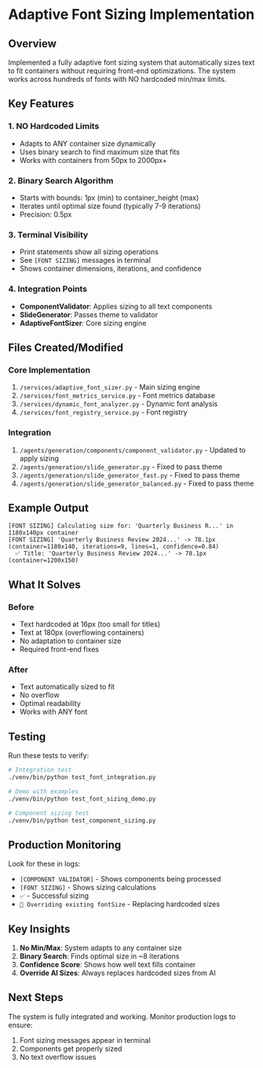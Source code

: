 # Adaptive Font Sizing Implementation

## Overview
Implemented a fully adaptive font sizing system that automatically sizes text to fit containers without requiring front-end optimizations. The system works across hundreds of fonts with NO hardcoded min/max limits.

## Key Features

### 1. NO Hardcoded Limits
- Adapts to ANY container size dynamically
- Uses binary search to find maximum size that fits
- Works with containers from 50px to 2000px+

### 2. Binary Search Algorithm
- Starts with bounds: 1px (min) to container_height (max)
- Iterates until optimal size found (typically 7-9 iterations)
- Precision: 0.5px

### 3. Terminal Visibility
- Print statements show all sizing operations
- See `[FONT SIZING]` messages in terminal
- Shows container dimensions, iterations, and confidence

### 4. Integration Points
- **ComponentValidator**: Applies sizing to all text components
- **SlideGenerator**: Passes theme to validator
- **AdaptiveFontSizer**: Core sizing engine

## Files Created/Modified

### Core Implementation
1. `/services/adaptive_font_sizer.py` - Main sizing engine
2. `/services/font_metrics_service.py` - Font metrics database
3. `/services/dynamic_font_analyzer.py` - Dynamic font analysis
4. `/services/font_registry_service.py` - Font registry

### Integration
1. `/agents/generation/components/component_validator.py` - Updated to apply sizing
2. `/agents/generation/slide_generator.py` - Fixed to pass theme
3. `/agents/generation/slide_generator_fast.py` - Fixed to pass theme
4. `/agents/generation/slide_generator_balanced.py` - Fixed to pass theme

## Example Output

```
[FONT SIZING] Calculating size for: 'Quarterly Business R...' in 1180x140px container
[FONT SIZING] 'Quarterly Business Review 2024...' -> 78.1px (container=1180x140, iterations=9, lines=1, confidence=0.84)
  ✅ Title: 'Quarterly Business Review 2024...' -> 78.1px (container=1200x150)
```

## What It Solves

### Before
- Text hardcoded at 16px (too small for titles)
- Text at 180px (overflowing containers)
- No adaptation to container size
- Required front-end fixes

### After
- Text automatically sized to fit
- No overflow
- Optimal readability
- Works with ANY font

## Testing

Run these tests to verify:

```bash
# Integration test
./venv/bin/python test_font_integration.py

# Demo with examples
./venv/bin/python test_font_sizing_demo.py

# Component sizing test
./venv/bin/python test_component_sizing.py
```

## Production Monitoring

Look for these in logs:
- `[COMPONENT VALIDATOR]` - Shows components being processed
- `[FONT SIZING]` - Shows sizing calculations
- `✅` - Successful sizing
- `🔄 Overriding existing fontSize` - Replacing hardcoded sizes

## Key Insights

1. **No Min/Max**: System adapts to any container size
2. **Binary Search**: Finds optimal size in ~8 iterations
3. **Confidence Score**: Shows how well text fills container
4. **Override AI Sizes**: Always replaces hardcoded sizes from AI

## Next Steps

The system is fully integrated and working. Monitor production logs to ensure:
1. Font sizing messages appear in terminal
2. Components get properly sized
3. No text overflow issues